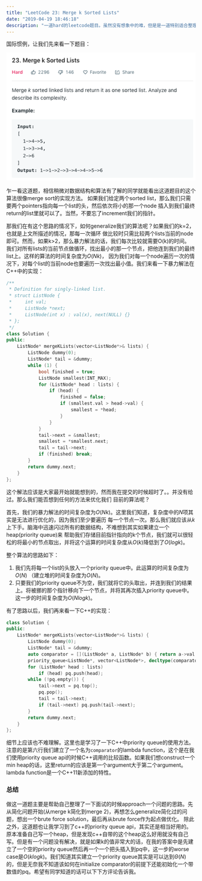 ```yaml
---
title: "LeetCode 23: Merge k Sorted Lists"
date: "2019-04-19 18:46:18"
description: "一道hard的leetcode题目。虽然没有想象中的难，但是是一道特别适合整理思路的题目。"
---
```


国际惯例，让我们先来看一下题目：

![描述.png](描述.png)

乍一看这道题，相信稍微对数据结构和算法有了解的同学就能看出这道题目的这个算法很像merge sort的实现方法。
如果我们给定两个sorted list，那么我们只需要两个pointers指向每一个list的头，然后依次将小的那一个node
插入到我们最终return的list里就可以了。当然，不要忘了increment我们的指针。

那我们在有这个思路的情况下，如何generalize我们的算法呢？如果我们的k=2，也就是上文所描述的情况，那每一次循环
做比较时只需比较两个lists当前的node即可。然而，如果k>2，那么暴力解法的话，我们每次比较就需要O(k)的时间。
我们对所有lists的当前节点做循环，找出最小的那一个节点，把他连到我们的最终list上。这样的算法的时间复杂度为$O(Nk)$，
因为我们对每一个node遍历一次的情况下，对每个list的当前node也要遍历一次找出最小值。我们来看一下暴力解法在C++中的实现：

```cpp
/**
 * Definition for singly-linked list.
 * struct ListNode {
 *     int val;
 *     ListNode *next;
 *     ListNode(int x) : val(x), next(NULL) {}
 * };
 */
class Solution {
public:
    ListNode* mergeKLists(vector<ListNode*>& lists) {
        ListNode dummy(0);
        ListNode* tail = &dummy;
        while (1) {
            bool finished = true;
            ListNode smallest(INT_MAX);
            for (ListNode* head : lists) {
                if (head) {
                    finished = false;
                    if (smallest.val > head->val) {
                        smallest = *head;
                    }
                }
            }
            tail->next = &smallest;
            smallest = *smallest.next;
            tail = tail->next;
            if (finished) break;
        }
        return dummy.next;
    }
};
```

这个解法应该是大家最开始就能想到的，然而我在提交的时候超时了。。并没有给过。那么我们能否想到任何的方法来优化我们
目前的算法呢？

首先，我们的暴力解法的时间复杂度为$O(Nk)$。这里我们知道，复杂度中的$N$项其实是无法进行优化的，因为我们至少要遍历
每一个节点一次。那么我们就应该从$k$上下手。脑海中迅速闪过所有的数据结构，不难想到其实如果建立一个heap(priority queue)来
帮助我们存储目前指针指向的k个节点，我们就可以很轻松的将最小的节点取出，并将这个运算的时间复杂度从$O(k)$降低到了$O(logk)$。

整个算法的思路如下：
1. 我们先将每一个list的头放入一个priority queue中。此运算的时间复杂度为$O(N)$ （建立堆的时间复杂度为$O(N)$。
2. 只要我们的priority queue不为空，我们就将它的头取出，并连到我们的结果上。将被挪的那个指针移向下一个节点，并将其再次插入priority queue中。这一步的时间复杂度为$O(Nlogk)$。

有了思路以后，我们再来看一下C++的实现：

```cpp
class Solution {
public:
    ListNode* mergeKLists(vector<ListNode*>& lists) {
        ListNode dummy(0);
        ListNode* tail = &dummy;
        auto comparator = [](ListNode* a, ListNode* b) { return a->val > b->val; }; /* minheap */
        priority_queue<ListNode*, vector<ListNode*>, decltype(comparator)> pq(comparator);
        for (ListNode* head : lists)
            if (head) pq.push(head);
        while (!pq.empty()) {
            tail->next = pq.top();
            pq.pop();
            tail = tail->next;
            if (tail->next) pq.push(tail->next);
        }
        return dummy.next;
    }
};
```

细节上应该也不难理解。这里也是学习了一下C++中priority queue的使用方法。注意的是第六行我们建立了一个名为`comparator`的lambda function，这个是在我们使用priority queue api的时候C++调用的比较函数。如果我们想construct一个min heap的话，这里return的应该是第一个argument大于第二个argument。lambda function是一个C++11新添加的特性。

### 总结
做这一道题主要是帮助自己整理了一下面试的时候approach一个问题的思路。先从简化问题开始(从merge k简化到merge 2)，再想怎么generalize简化过的问题，想出一个brute force solution，最后再从brute force作为起点做优化。
除此之外，这道题也让我学习到了c++的priority queue api，其实还是相当好用的。原本准备自己写一个heap，但是发现c++自带的这个heap这么好用就没有自己写。但是有一个问题没有解决，就是如果k的值非常大的话，在我的答案中是先建立了一个空的priority queue然后再一个一个把头插入到pq中，这一步的worse case是$O(klogk)$。我们知道其实建立一个priority queue其实是可以达到$\Theta(N)$的，但是无奈我不知道该如何在initialize comparator的前提下还能初始化一个带数值的pq。希望有同学知道的话可以下下方评论告诉我。